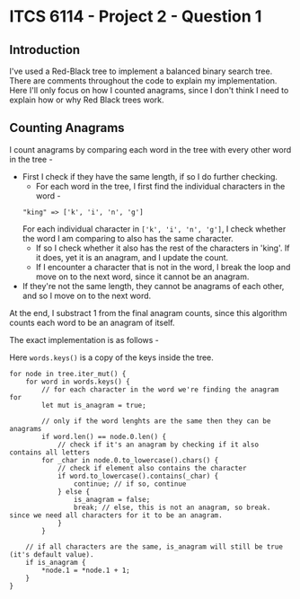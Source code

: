 # ITCS 6114 - Project 2 - Question 1

## Introduction

I've used a Red-Black tree to implement a balanced binary search tree. There are comments throughout the code to explain my implementation. Here I'll only focus on how I counted anagrams, since I don't think I need to explain how or why Red Black trees work.

## Counting Anagrams

I count anagrams by comparing each word in the tree with every other word in the tree -

- First I check if they have the same length, if so I do further checking.
    - For each word in the tree, I first find the individual characters in the word -  
    ```
    "king" => ['k', 'i', 'n', 'g']
    ``` 
    For each individual character in `['k', 'i', 'n', 'g']`, I check whether the word I am comparing to also has the same character.
    - If so I check whether it also has the rest of the characters in 'king'. If it does, yet it is an anagram, and I update the count.
    - If I encounter a character that is not in the word, I break the loop and move on to the next word, since it cannot be an anagram.
- If they're not the same length, they cannot be anagrams of each other, and so I move on to the next word.

At the end, I substract 1 from the final anagram counts, since this algorithm counts each word to be an anagram of itself.

The exact implementation is as follows -

Here `words.keys()` is a copy of the keys inside the tree.

```
for node in tree.iter_mut() {
    for word in words.keys() {
        // for each character in the word we're finding the anagram for
        let mut is_anagram = true;

        // only if the word lenghts are the same then they can be anagrams
        if word.len() == node.0.len() {
            // check if it's an anagram by checking if it also contains all letters
        for _char in node.0.to_lowercase().chars() {
            // check if element also contains the character
            if word.to_lowercase().contains(_char) {
                continue; // if so, continue
            } else {
                is_anagram = false;
                break; // else, this is not an anagram, so break. since we need all characters for it to be an anagram.
            }
        }

    // if all characters are the same, is_anagram will still be true (it's default value).
    if is_anagram {
        *node.1 = *node.1 + 1;
    }
}
```